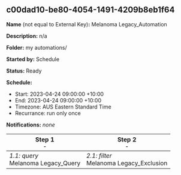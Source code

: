 ## c00dad10-be80-4054-1491-4209b8eb1f64

**Name** (not equal to External Key)**:** Melanoma Legacy_Automation

**Description:** n/a

**Folder:** my automations/

**Started by:** Schedule

**Status:** Ready

**Schedule:**

* Start: 2023-04-24 09:00:00 +10:00
* End: 2023-04-24 09:00:00 +10:00
* Timezone: AUS Eastern Standard Time
* Recurrance: run only once

**Notifications:** _none_


| Step 1<br>_<small>-</small>_ | Step 2<br>_<small>-</small>_ |
| --- | --- |
| _1.1: query_<br>Melanoma Legacy_Query | _2.1: filter_<br>Melanoma Legacy_Exclusion |
